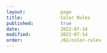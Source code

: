 ```yaml
---
layout:             page
title:              Color Rules
published:          true
date:               2022-07-14
modified:           2022-07-14
order:              /02/color-rules        
---
```

